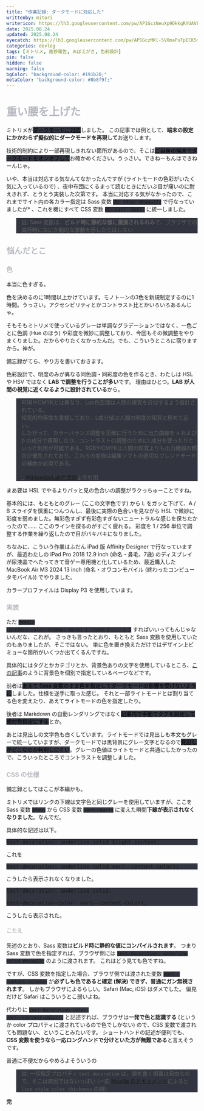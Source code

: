 ```yaml
---
title: "作業記録: ダークモードに対応した"
writtenby: mitori
writericon: https://lh3.googleusercontent.com/pw/AP1GczNeuXp9DkkgRYUAVLpBQ5p86tIPlGBZTqeGdFkd3TSFo4Gwm81qaa3j9p0-XMVMilkKqxEIsrSRBdazwscW7i7zDWcS5kCj-5xbaKFdRQ_v19RQIuB9ZH7QTuGx2LeQWjpEvgI_4lCcjNrOor53aDO4=w400-h400-s-no
date: 2025.08.24
updated: 2025.08.24
eyecatch: https://lh3.googleusercontent.com/pw/AP1GczMKl-5VOmaPuTpECK5mPsiKSXlQ1r-B2FC011kg19N6DbJy13ihbh503RP9_XnK0q4eBS0Q-cIPQVPyBapV4HLbZZA0ek2nRTLONM6BD194XfSdvoOJyXEw0kXdamjaXRnTH1TwU86GXAbYEsNYHWEe=w1600-h838-s-no
categories: devlog
tags: [ミトリメ, 進捗報告, おぼえがき, 色彩設計]
pin: false
hidden: false
warning: false
bgColor: "background-color: #191b20;"
metaColor: "background-color: #8b8f9f;"
---
```


<h1 style="color: #b7b9c1; border-color: #606473;">重い腰を上げた</h1>

ミトリメが<mark style="background-color: #32353f;">ダークモードに対応</mark>しました。
この記事では例として、**端末の設定にかかわらず擬似的にダークモードを再現して**お送りします。

技術的制約により一部再現しきれない箇所があるので、そこは<mark style="background-color: #32353f;">ご自身の端末でダークモードをオンオフして</mark>お確かめください。うっさい。できねーもんはできねーんじゃ。

いや、本当は対応する気なんてなかったんですが (ライトモードの色彩がいたく気に入っているので) 、夜中布団にくるまって読むときにだいぶ目が痛いのに耐えきれず、とうとう実装した次第です。
本当に対応する気がなかったので、これまでサイト内の各カラー指定は Sass 変数 <code style="background-color: #32353f;">例: $foo: #baaa12;</code> で行なっていましたが* 、これを機にすべて CSS 変数 <code style="background-color: #32353f;">例: var(--bar);</code> に統一しました。

<blockquote style="background-color: #32353f;"> 註: Sass 変数は、<strong>ビルド時に静的な値に置換されるのみ</strong>で、ブラウザでの実行時になにか動的な挙動を示したりはしない</blockquote>

<h2 style="color: #b7b9c1; border-color: #606473;">悩んだとこ</h2>
<h3 style="color: #b7b9c1; border-color: #606473;">色</h3>

本当に色すぎる。

色を決めるのに1時間以上かけています。モノトーンの3色を新規制定するのに1時間。うっさい。アクセシビリティとかコントラスト比とかいろいろあるんじゃ。

そもそもミトリメで使っているグレーは単調なグラデーションではなく、一色ごとに色調 (Hue のほう) や彩度を微妙に調整しており、今回もその微調整をやりまくりました。だからやりたくなかったんだ。でも、こういうところに宿りますから。神が。

備忘録がてら、やり方を書いておきます。

色彩設計で、明度のみが異なる同色調・同彩度の色を作るとき、わたしは HSL や HSV ではなく **LAB で調整を行うことが多い**です。
理由はひとつ。**LAB が人間の視覚に近くなるように設計されている**から。

<blockquote style="background-color: #32353f;">RGBやCMYKとは異なり、Lab色空間は人間の視覚を近似するよう設計されている。<br>
知覚的均等性を重視しており、L成分値は人間の明度の知覚と極めて近い。<br>
したがって、カラーバランス調整を正確に行うために出力曲線を a および b の成分で表現したり、コントラストの調整のためにL成分を使ったりといった利用が可能である。RGBやCMYKは人間の知覚よりも出力機器の都合が優先されており、これらの変換は編集ソフトの適切なブレンドモードの補助が必須である。
<br><br>
_ <a href="https://ja.wikipedia.org/wiki/Lab色空間">Wikipedia/Lab色空間</a>より引用</blockquote>

まあ要は HSL でやるよりパッと見の色合いの調整がラクっちゅーことですね。

基本的には、もともとのグレー (ここの文字色です) から L をガッと下げて、A / B スライダを慎重につんつんし、最後に実際の色合いを見ながら HSL で微妙に彩度を弱めました。無彩色すぎず有彩色すぎないニュートラルな感じを保ちたかったので……
ここのラインを探るのがすごく疲れる。
彩度を 1 / 256 単位で調整する作業を繰り返したので目がバキバキになりました。

ちなみに、こういう作業はふだん iPad 版 Affinity Designer で行なっていますが、最近わたしの iPad Pro 2018 12.9 inch (命名・鼻毛、7歳) のディスプレイが尿液晶でへたってきて音ゲー専用機と化しているため、最近購入した MacBook Air M3 2024 13 inch (命名・オワコンモバイル (終わったコンピュータモバイル)) でやりました。

カラープロファイルは Display P3 を使用しています。

<h3 style="color: #b7b9c1; border-color: #606473;">実装</h3>

ただ <code style="background-color: #32353f;">@media (prefers-color-scheme: dark) { :root { ... } }</code> すればいいってもんじゃないんだな、これが。
さっきも言ったとおり、もともと Sass 変数を使用していたのもありましたが、そこではない。
単に色を置き換えただけではデザイン上ビミョーな箇所がいくつか出てくるんですね。

具体的にはタグとかカテゴリとか、背景色ありの文字を使用しているところ、<a href="https://mitori.me/post/250401">この記事</a>のように背景色を個別で指定しているページなどです。

前者は<mark style="background-color: #32353f;">あえて Sass 変数のまま色を指定してダークモードの影響を受けないように</mark>しました。仕様を逆手に取った感じ。
それと一部ライトモードとは割り当てる色を変えたり、あえてライトモードの色を指定したり。

後者は Markdown の自動レンダリングではなく<mark style="background-color: #32353f;">記事内で手動でタグを設定して絶対色指定にする</mark>とか。

あとは見出しの文字色も白くしています。ライトモードでは見出しも本文もグレーで統一していますが、ダークモードでは黒背景にグレー文字となるので<mark style="background-color: #32353f;">見出しがどこなのか判別しにくい</mark>。グレーの色値はライトモードと共通にしたかったので、こういったところでコントラストを調整しました。

<h3 style="color: #b7b9c1; border-color: #606473;">CSS の仕様</h3>

備忘録としてはここが本編かも。

ミトリメではリンクの下線は文字色と同じグレーを使用していますが、ここを Sass 変数 <code style="background-color: #32353f;">$foo;</code> から CSS 変数 <code style="background-color: #32353f;">var(--bar);</code> に変えた瞬間**下線が表示されなくなりました**。なんでだ。

具体的な記述は以下。

<pre style="background-color: #32353f;">
text-decoration: underline solid $light_content;
</pre>

これを

<pre style="background-color: #32353f;">
text-decoration: underline solid var(--content-color);
</pre>

こうしたら表示されなくなりました。

<pre style="background-color: #32353f;">
text-decoration: underline solid; <br>
text-decoration-color: var(--content-color);
</pre>

こうしたら表示された。

<h4 style="color: #b7b9c1; border-color: #606473;">こたえ</h4>

先述のとおり、Sass 変数は**ビルド時に静的な値にコンパイルされます**。
つまり Sass 変数で色を指定すれば、ブラウザ側には <code style="background-color: #32353f;">text-decoration: underline solid #baaa12;</code> のように渡されます。
これはどう見ても色ですね。

ですが、CSS 変数を指定した場合、ブラウザ側では渡された変数 <code style="background-color: #32353f;">var(--content-color);</code> が**必ずしも色であると確定 (解決) できず、普通にガン無視されます**。
しかもブラウザによるらしい。Safari (Mac, iOS) はダメでした。
偏見だけど Safari はこういうとこ弱いよね。

代わりに <code style="background-color: #32353f;">text-decoration-color: var(--content-color);</code> と記述すれば、ブラウザは**一発で色と認識する** (というか color プロパティに渡されているので色でしかない) ので、CSS 変数で渡されても問題ない、ということみたいです。
ショートハンドの記述が便利でも、**CSS 変数を使うなら一応ロングハンドで分けといた方が無難である**と言えそうです。

普通に不便だからやめろよそういうの

<blockquote style="background-color: #32353f;"> 註: 一括指定プロパティ <code style="background-color: #32353f;">text-decoration</code> は、値を書く順番は自由なので、そこは原因ではないっぽい (一応 <a href="https://developer.mozilla.org/ja/docs/Web/CSS/text-decoration">Mozilla のドキュメント</a>によると <code style="background-color: #32353f;"> line style color thickness</code> の順)</blockquote>

**完**
